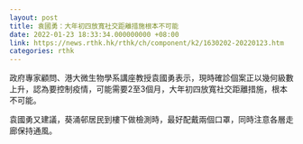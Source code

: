 ```yaml
---
layout: post
title: 袁國勇：大年初四放寬社交距離措施根本不可能
date: 2022-01-23 18:33:34.000000000 +08:00
link: https://news.rthk.hk/rthk/ch/component/k2/1630202-20220123.htm
categories: rthk
---
```


政府專家顧問、港大微生物學系講座教授袁國勇表示，現時確診個案正以幾何級數上升，認為要控制疫情，可能需要2至3個月，大年初四放寬社交距離措施，根本不可能。

袁國勇又建議，葵涌邨居民到樓下做檢測時，最好配戴兩個口罩，同時注意各層走廊保持通風。
